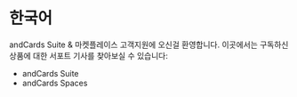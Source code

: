 # 한국어

andCards Suite & 마켓플레이스 고객지원에 오신걸 환영합니다. 이곳에서는 구독하신 상품에 대한 서포트 기사를 찾아보실 수 있습니다:

* andCards Suite
* andCards Spaces
